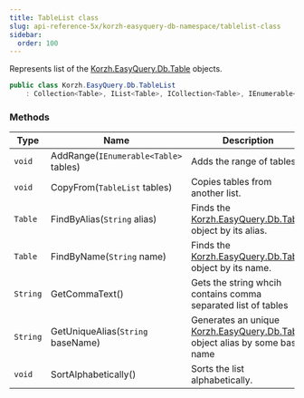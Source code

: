 ```yaml
---
title: TableList class
slug: api-reference-5x/korzh-easyquery-db-namespace/tablelist-class
sidebar:
  order: 100
---
```


Represents list of the [Korzh.EasyQuery.Db.Table](/easyquery/docs/api-reference-5x/korzh-easyquery-db-namespace/table-class) objects.
```csharp
public class Korzh.EasyQuery.Db.TableList
    : Collection<Table>, IList<Table>, ICollection<Table>, IEnumerable<Table>, IEnumerable, IList, ICollection, IReadOnlyList<Table>, IReadOnlyCollection<Table>

```

### Methods

| Type | Name | Description | 
| --- | --- | --- | 
| `void` | AddRange(`IEnumerable<Table>` tables) | Adds the range of tables | 
| `void` | CopyFrom(`TableList` tables) | Copies tables from another list. | 
| `Table` | FindByAlias(`String` alias) | Finds the [Korzh.EasyQuery.Db.Table](/easyquery/docs/api-reference-5x/korzh-easyquery-db-namespace/table-class) object by its alias. | 
| `Table` | FindByName(`String` name) | Finds the [Korzh.EasyQuery.Db.Table](/easyquery/docs/api-reference-5x/korzh-easyquery-db-namespace/table-class) object by its name. | 
| `String` | GetCommaText() | Gets the string whcih contains comma separated list of tables | 
| `String` | GetUniqueAlias(`String` baseName) | Generates an unique [Korzh.EasyQuery.Db.Table](/easyquery/docs/api-reference-5x/korzh-easyquery-db-namespace/table-class) object alias by some base name | 
| `void` | SortAlphabetically() | Sorts the list alphabetically. |
